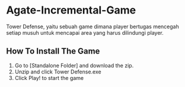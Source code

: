 # Agate-Incremental-Game
Tower Defense, yaitu sebuah game dimana player bertugas mencegah setiap musuh untuk mencapai area yang harus dilindungi player.

## How To Install The Game
1. Go to [Standalone Folder] and download the zip.
2. Unzip and click Tower Defense.exe
3. Click Play! to start the game